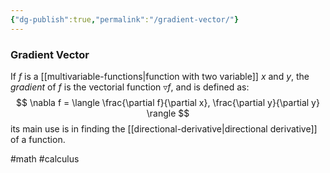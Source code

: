 ```yaml
---
{"dg-publish":true,"permalink":"/gradient-vector/"}
---
```


### Gradient Vector
If $f$ is a [[multivariable-functions|function with two variable]] $x$ and $y$, the _gradient_ of $f$ is the vectorial function $\triangledown f$, and is defined as:
$$
\nabla f = \langle \frac{\partial f}{\partial x}, \frac{\partial y}{\partial y} \rangle
$$
its main use is in finding the [[directional-derivative|directional derivative]] of a function.

#math #calculus 
